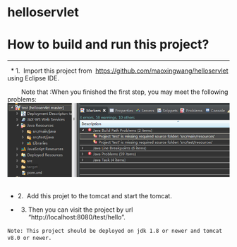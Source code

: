# helloservlet
# How to build and run this project? <br>

-----------------------
   
    
   * 1.  Import this project from  https://github.com/maoxingwang/helloservlet using Eclipse IDE. <br>
   
         Note that :When you finished the first step, you may meet the following problems:
         ![image](https://github.com/maoxingwang/helloservlet/blob/master/aa.PNG) <br>
         
   * 2.  Add this projet to the tomcat and start the tomcat. <br>
         
   * 3. Then you can visit the project by  url “http://localhost:8080/test/hello”.   <br>
   
         
    Note: This project should be deployed on jdk 1.8 or newer and tomcat v8.0 or newer. 
    
    
    
